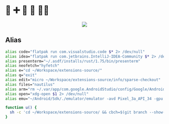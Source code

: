 # 🦌 ➕ 🚢 🟰 🏴‍☠️
<div align="center">
  <img src="https://moco.mehiz.live/get/@choppeh?theme=moebooru&" />
</div>

## Alias
```sh
alias code="flatpak run com.visualstudio.code $* 2> /dev/null"
alias idea="flatpak run com.jetbrains.IntelliJ-IDEA-Community $* 2> /dev/null"
alias presenterm="~/.asdf/installs/rust/1.75/bin/presenterm"
alias neofetch="hyfetch"
alias e="cd ~/Workspace/extensions-source/"
alias q="exit"
alias edit="micro ~/Workspace/extensions-source/info/sparse-checkout"
alias files="nautilus"
alias arm="rm ~/.var/app/com.google.AndroidStudio/config/Google/AndroidStudio*/.lock"
alias open="xdg-open $1 2> /dev/null"
alias emu="~/Android/Sdk/./emulator/emulator -avd Pixel_3a_API_34 -gpu host"

function u() {
  sh -c 'cd ~/Workspace/extensions-source/ && cbch=$(git branch --show-current) && echo $cbch && git switch main && git pull && git switch $cbch && git rebase main'
}

```
<!--
alias ai='podman ps --format "{{.Names}}" | grep -q "^open-webui$" && { podman stop open-webui; echo "AI encerrada"; } || { podman start open-webui; echo "Iniciando AI..." ; sleep 5; flatpak run org.mozilla.firefox http://localhost:8080 1> /dev/null & }'
alias emu='~/Android/Sdk/./emulator/emulator -avd Pixel_3a_API_34 -gpu host'
-->

